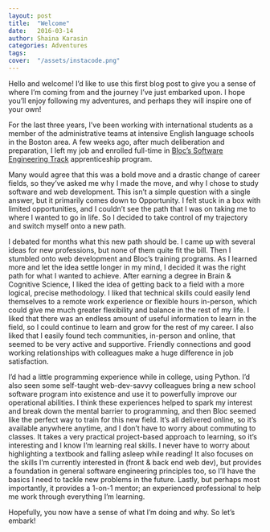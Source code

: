 ```yaml
---
layout: post
title:  "Welcome"
date:   2016-03-14
author: Shaina Karasin
categories: Adventures
tags:	
cover:  "/assets/instacode.png"
---
```

Hello and welcome! I’d like to use this first blog post to give you a sense of where I’m coming from and the journey I’ve just embarked upon. I hope you’ll enjoy following my adventures, and perhaps they will inspire one of your own!

For the last three years, I’ve been working with international students as a member of the administrative teams at intensive English language schools in the Boston area. A few weeks ago, after much deliberation and preparation, I left my job and enrolled full-time in [Bloc’s Software Engineering Track](https://www.bloc.io/software-engineering-track) apprenticeship program. 

Many would agree that this was a bold move and a drastic change of career fields, so they’ve asked me why I made the move, and why I chose to study software and web development. This isn’t a simple question with a single answer, but it primarily comes down to Opportunity. I felt stuck in a box with limited opportunities, and I couldn’t see the path that I was on taking me to where I wanted to go in life. So I decided to take control of my trajectory and switch myself onto a new path.

I debated for months what this new path should be. I came up with several ideas for new professions, but none of them quite fit the bill. Then I stumbled onto web development and Bloc’s training programs. As I learned more and let the idea settle longer in my mind, I decided it was the right path for what I wanted to achieve. After earning a degree in Brain & Cognitive Science, I liked the idea of getting back to a field with a more logical, precise methodology. I liked that technical skills could easily lend themselves to a remote work experience or flexible hours in-person, which could give me much greater flexibility and balance in the rest of my life. I liked that there was an endless amount of useful information to learn in the field, so I could continue to learn and grow for the rest of my career. I also liked that I easily found tech communities, in-person and online, that seemed to be very active and supportive. Friendly connections and good working relationships with colleagues make a huge difference in job satisfaction.

I’d had a little programming experience while in college, using Python. I’d also seen some self-taught web-dev-savvy colleagues bring a new school software program into existence and use it to powerfully improve our operational abilities. I think these experiences helped to spark my interest and break down the mental barrier to programming, and then Bloc seemed like the perfect way to train for this new field. It’s all delivered online, so it’s available anywhere anytime, and I don’t have to worry about commuting to classes. It takes a very practical project-based approach to learning, so it’s interesting and I know I’m learning real skills. I never have to worry about highlighting a textbook and falling asleep while reading! It also focuses on the skills I’m currently interested in (front & back end web dev), but provides a foundation in general software engineering principles too, so I’ll have the basics I need to tackle new problems in the future. Lastly, but perhaps most importantly, it provides a 1-on-1 mentor; an experienced professional to help me work through everything I’m learning.

Hopefully, you now have a sense of what I’m doing and why. So let’s embark!
